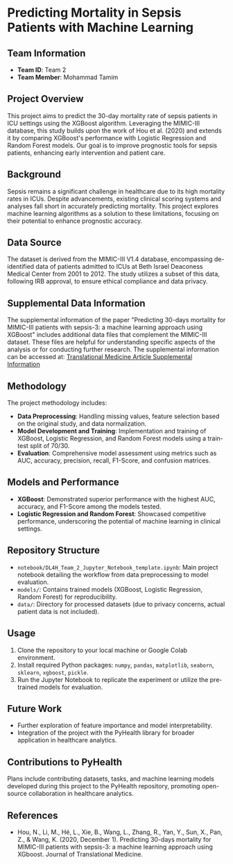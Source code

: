 # Predicting Mortality in Sepsis Patients with Machine Learning

## Team Information
- **Team ID**: Team 2
- **Team Member**: Mohammad Tamim

## Project Overview
This project aims to predict the 30-day mortality rate of sepsis patients in ICU settings using the XGBoost algorithm. Leveraging the MIMIC-III database, this study builds upon the work of Hou et al. (2020) and extends it by comparing XGBoost's performance with Logistic Regression and Random Forest models. Our goal is to improve prognostic tools for sepsis patients, enhancing early intervention and patient care.

## Background
Sepsis remains a significant challenge in healthcare due to its high mortality rates in ICUs. Despite advancements, existing clinical scoring systems and analyses fall short in accurately predicting mortality. This project explores machine learning algorithms as a solution to these limitations, focusing on their potential to enhance prognostic accuracy.

## Data Source
The dataset is derived from the MIMIC-III V1.4 database, encompassing de-identified data of patients admitted to ICUs at Beth Israel Deaconess Medical Center from 2001 to 2012. The study utilizes a subset of this data, following IRB approval, to ensure ethical compliance and data privacy.

## Supplemental Data Information
The supplemental information of the paper "Predicting 30-days mortality for MIMIC-III patients with sepsis-3: a machine learning approach using XGBoost" includes additional data files that complement the MIMIC-III dataset. These files are helpful for understanding specific aspects of the analysis or for conducting further research. The supplemental information can be accessed at:
[Translational Medicine Article Supplemental Information](https://translational-medicine.biomedcentral.com/articles/10.1186/s12967-020-02620-5#Sec14)

## Methodology
The project methodology includes:
- **Data Preprocessing**: Handling missing values, feature selection based on the original study, and data normalization.
- **Model Development and Training**: Implementation and training of XGBoost, Logistic Regression, and Random Forest models using a train-test split of 70/30.
- **Evaluation**: Comprehensive model assessment using metrics such as AUC, accuracy, precision, recall, F1-Score, and confusion matrices.

## Models and Performance
- **XGBoost**: Demonstrated superior performance with the highest AUC, accuracy, and F1-Score among the models tested.
- **Logistic Regression and Random Forest**: Showcased competitive performance, underscoring the potential of machine learning in clinical settings.

## Repository Structure
- `notebook/DL4H_Team_2_Jupyter_Notebook_template.ipynb`: Main project notebook detailing the workflow from data preprocessing to model evaluation.
- `models/`: Contains trained models (XGBoost, Logistic Regression, Random Forest) for reproducibility.
- `data/`: Directory for processed datasets (due to privacy concerns, actual patient data is not included).

## Usage
1. Clone the repository to your local machine or Google Colab environment.
2. Install required Python packages: `numpy`, `pandas`, `matplotlib`, `seaborn`, `sklearn`, `xgboost`, `pickle`.
3. Run the Jupyter Notebook to replicate the experiment or utilize the pre-trained models for evaluation.

## Future Work
- Further exploration of feature importance and model interpretability.
- Integration of the project with the PyHealth library for broader application in healthcare analytics.

## Contributions to PyHealth
Plans include contributing datasets, tasks, and machine learning models developed during this project to the PyHealth repository, promoting open-source collaboration in healthcare analytics.

## References
- Hou, N., Li, M., Hé, L., Xie, B., Wang, L., Zhang, R., Yan, Y., Sun, X., Pan, Z., & Wang, K. (2020, December 1). Predicting 30-days mortality for MIMIC-III patients with sepsis-3: a machine learning approach using XGboost. Journal of Translational Medicine.
